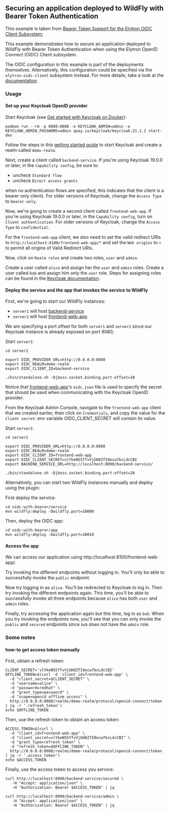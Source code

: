 ## Securing an application deployed to WildFly with Bearer Token Authentication

This example is taken from [Bearer Token Support for the Elytron OIDC Client Subsystem](https://wildfly-security.github.io/wildfly-elytron/blog/bearer-only-support-openid-connect/);

This example demonstrates how to secure an application deployed to WildFly with Bearer Token
Authentication when using the Elytron OpenID Connect (OIDC) Client subsystem.

The OIDC configuration in this example is part of the deployments themselves. Alternatively,
this configuration could be specified via the `elytron-oidc-client` subsystem instead.
For more details, take a look at the [documentation](https://docs.wildfly.org/26.1/Admin_Guide.html#Elytron_OIDC_Client).


### Usage

#### Set up your Keycloak OpenID provider

Start Keycloak (see [Get started with Keycloak on Docker](https://www.keycloak.org/getting-started/getting-started-docker)):
```shell
podman run --rm -p 8080:8080 -e KEYCLOAK_ADMIN=admin -e KEYCLOAK_ADMIN_PASSWORD=admin quay.io/keycloak/keycloak:21.1.2 start-dev
```

Follow the steps in this [getting started guide](https://www.keycloak.org/getting-started/getting-started-docker)
to start Keycloak and create a realm called `demo-realm`.

Next, create a client called `backend-service`. 
If you're using Keycloak 19.0.0 or later, in the `Capability config`, be sure to:
* uncheck `Standard flow`
* uncheck `Direct access grants`

when no authentication flows are specified, this indicates that the client is a bearer only client). 
For older versions of Keycloak, change the `Access Type` to `bearer-only`.

Now, we're going to create a second client called `frontend-web-app`. 
If you're using Keycloak 19.0.0 or later, in the `Capability config`, turn on `Client authentication`. 
For older versions of Keycloak, change the `Access Type` to `confidential`.

For the `frontend-web-app` client, we also need to set the valid redirect URIs to `http://localhost:8100/frontend-web-app/*` and set the
`Web origins` to `+` to permit all origins of Valid Redirect URIs.

Now, click on `Realm roles` and create two roles, `user` and `admin`.

Create a user called `alice` and assign her the `user` and `admin` roles. 
Create a user called `bob` and assign him only the `user` role. 
Steps for assigning roles can be found in the [Keycloak documentation](https://www.keycloak.org/docs/latest/server_admin/#proc-assigning-role-mappings_server_administration_guide).

#### Deploy the service and the app that invokes the service to WildFly

First, we're going to start our WildFly instances:
* `server1` will host [backend-service](backend-service)
* `server2` will host [frontend-web-app](frontend-web-app)

We are specifying a port offset for both `server1` and `server2` since our Keycloak instance is already exposed on port 8080;

Start `server1`:

```shell
cd server1

export OIDC_PROVIDER_URL=http://0.0.0.0:8080
export OIDC_REALM=demo-realm
export OIDC_CLIENT_ID=backend-service

./bin/standalone.sh -Djboss.socket.binding.port-offset=10
```

Notice that [frontend-web-app](frontend-web-app)'s `oidc.json` file is used to specify the secret that should be used when communicating with the Keycloak OpenID provider.

From the Keycloak Admin Console, navigate to the `frontend-web-app` client that we created earlier, then click on `Credentials`, and copy
the value for the `Client secret`: env variable OIDC_CLIENT_SECRET will contain its value.

Start `server2`:

```shell
cd server2

export OIDC_PROVIDER_URL=http://0.0.0.0:8080
export OIDC_REALM=demo-realm
export OIDC_CLIENT_ID=frontend-web-app
export OIDC_CLIENT_SECRET=vlYkeN55ffvVjGH8ZfI0ocw7bcLdcCBI
export BACKEND_SERVICE_URL=http://localhost:8090/backend-service/

./bin/standalone.sh -Djboss.socket.binding.port-offset=20
```

Alternatively, you can start two WildFly instances manually and deploy using the plugin:

First deploy the service:

```shell
cd oidc-with-bearer/service
mvn wildfly:deploy -Dwildfly.port=10000
```

Then, deploy the OIDC app:

```shell
cd oidc-with-bearer/app
mvn wildfly:deploy -Dwildfly.port=10010
```

#### Access the app

We can access our application using http://localhost:8100/frontend-web-app/.

Try invoking the different endpoints without logging in. You'll only be able to successfully invoke
the `public` endpoint.

Now try logging in as `alice`. You'll be redirected to Keycloak to log in. Then try invoking
the different endpoints again. This time, you'll be able to successfully invoke all three endpoints
because `alice` has both `user` and `admin` roles.

Finally, try accessing the application again but this time, log in as `bob`. When you try invoking
the endpoints now, you'll see that you can only invoke the `public` and `secured` endpoints
since `bob` does not have the `admin` role.

### Some notes

#### how-to get access token manually

First, obtain a refresh token:

```shell
CLIENT_SECRET='vlYkeN55ffvVjGH8ZfI0ocw7bcLdcCBI'
OFFLINE_TOKEN=$(curl -d 'client_id=frontend-web-app' \
  -d "client_secret=$CLIENT_SECRET" \
  -d "username=alice" \
  -d "password=redhat" \
  -d "grant_type=password" \
  -d "scope=openid offline_access" \
  http://0.0.0.0:8080/realms/demo-realm/protocol/openid-connect/token | jq -r '.refresh_token')
echo $OFFLINE_TOKEN
```

Then, use the refresh token to obtain an access token:

```shell
ACCESS_TOKEN=$(curl \
  -d "client_id=frontend-web-app" \
  -d "client_secret=vlYkeN55ffvVjGH8ZfI0ocw7bcLdcCBI" \
  -d "grant_type=refresh_token" \
  -d "refresh_token=$OFFLINE_TOKEN" \
  http://0.0.0.0:8080/realms/demo-realm/protocol/openid-connect/token | jq -r '.access_token')
echo $ACCESS_TOKEN
```

Finally, use the access token to access you service:

```shell
curl http://localhost:8090/backend-service/secured \
   -H "Accept: application/json" \
   -H "Authorization: Bearer $ACCESS_TOKEN" | jq
   
curl http://localhost:8090/backend-service/admin \
   -H "Accept: application/json" \
   -H "Authorization: Bearer $ACCESS_TOKEN" | jq
```
